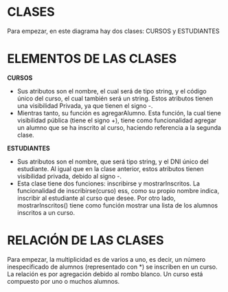 # CLASES
Para empezar, en este diagrama hay dos clases: CURSOS y ESTUDIANTES

# ELEMENTOS DE LAS CLASES
**CURSOS**
- Sus atributos son el nombre, el cual será de tipo string, y el código único del curso, el cual también será un string. Estos atributos tienen una visibilidad Privada, ya que tienen el signo -.
- Mientras tanto, su función es agregarAlumno. Esta función, la cual tiene visibilidad pública (tiene el signo +), tiene como funcionalidad agregar un alumno que se ha inscrito al curso, haciendo referencia a la segunda clase.

**ESTUDIANTES**
- Sus atributos son el nombre, que será tipo string, y el DNI único del estudiante. Al igual que en la clase anterior, estos atributos tienen visibilidad privada, debido al signo -.
- Esta clase tiene dos funciones: inscribirse y mostrarInscritos. La funcionalidad de inscribirse(curso) ess, como su propio nombre indica, inscribir al estudiante al curso que desee. Por otro lado, mostrarInscritos() tiene como función mostrar una lista de los alumnos inscritos a un curso.

# RELACIÓN DE LAS CLASES
Para empezar, la multiplicidad es de varios a uno, es decir, un número inespecificado de alumnos (representado con *) se inscriben en un curso. La relación es por agregación debido al rombo blanco. Un curso está compuesto por uno o muchos alumnos.
